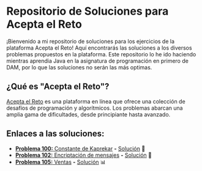 # Repositorio de Soluciones para Acepta el Reto

¡Bienvenido a mi repositorio de soluciones para los ejercicios de la plataforma Acepta el Reto! Aquí encontrarás las soluciones a los diversos problemas propuestos en la plataforma. Este repositorio lo he ido haciendo mientras aprendia Java en la asignatura de programación en primero de DAM, por lo que las soluciones no serán las más optimas. 

## ¿Qué es "Acepta el Reto"?

[Acepta el Reto](https://acepta-el-reto.com/) es una plataforma en línea que ofrece una colección de desafíos de programación y algorítmicos. Los problemas abarcan una amplia gama de dificultades, desde principiante hasta avanzado.

## Enlaces a las soluciones:

- [**Problema 100:** Constante de Kaprekar](https://aceptaelreto.com/problem/statement.php?id=100) **-** [Solución](https://github.com/PabloTaber/Acepta-el-Reto/blob/aa0371082525227dec022c306dc1a291b509d429/100%20-%20Constante%20de%20Kaprekar/A100.java)  🔢
- [**Problema 102:** Encriptación de mensajes](https://aceptaelreto.com/problem/statement.php?id=102) **-** [Solución](https://github.com/PabloTaber/Acepta-el-Reto/blob/1830db477f694a022de5213f87afb1ab15c61921/102%20-%20Encriptaci%C3%B3n%20Mensajes/A102.java) 🔐
- [**Problema 105:** Ventas](https://aceptaelreto.com/problem/statement.php?id=105) **-** [Solución](https://github.com/PabloTaber/Acepta-el-Reto/blob/feb0cf5fe8d8798c238ac53539308d628eacbab3/105%20-%20Ventas/A105.java)  📊






